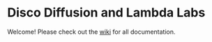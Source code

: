 # Disco Diffusion and Lambda Labs

Welcome!  Please check out the [wiki](https://github.com/entmike/dd-lambda-labs/wiki) for all documentation.
